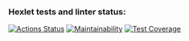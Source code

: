 ### Hexlet tests and linter status:
[![Actions Status](https://github.com/Nik-K-111/python-project-lvl1/workflows/hexlet-check/badge.svg)](https://github.com/Nik-K-111/python-project-lvl1/actions)
[![Maintainability](https://api.codeclimate.com/v1/badges/a99a88d28ad37a79dbf6/maintainability)](https://codeclimate.com/github/codeclimate/codeclimate/maintainability)
[![Test Coverage](https://api.codeclimate.com/v1/badges/a99a88d28ad37a79dbf6/test_coverage)](https://codeclimate.com/github/codeclimate/codeclimate/test_coverage)
